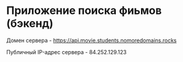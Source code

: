 # Приложение поиска фиьмов (бэкенд)

Домен сервера - https://api.movie.students.nomoredomains.rocks

Публичный IP-адрес сервера - 84.252.129.123
